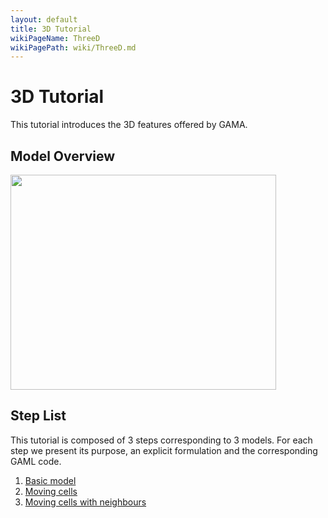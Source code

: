 ```yaml
---
layout: default
title: 3D Tutorial
wikiPageName: ThreeD
wikiPagePath: wiki/ThreeD.md
---
```


# 3D Tutorial



This tutorial introduces the 3D features offered by GAMA.







## Model Overview

<a href='http://www.youtube.com/watch?feature=player_embedded&v=6ZlBU6xTcfw' target='_blank'><img src='http://img.youtube.com/vi/6ZlBU6xTcfw/0.jpg' width='425' height=344 /></a>


## Step List

This tutorial is composed of 3 steps corresponding to 3 models. For each step we present its purpose, an explicit formulation and the corresponding GAML code.

  1. [Basic model](ThreeD_step1)
  1. [Moving cells](ThreeD_step2)
  1. [Moving cells with neighbours](ThreeD_step3)
